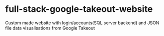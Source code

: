 # full-stack-google-takeout-website
Custom made website with login/accounts(SQL server backend) and JSON file data visualisations from Google Takeout
